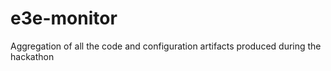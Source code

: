 # e3e-monitor
Aggregation of all the code and configuration artifacts produced during the hackathon
